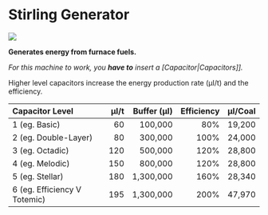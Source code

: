 # Stirling Generator
![](renders/stirling_generator.png)

**Generates energy from furnace fuels.**

*For this machine to work, you **have to** insert a [Capacitor|Capacitors]].*

Higher level capacitors increase the energy production rate (µI/t) and the efficiency.

| Capacitor Level              | µI/t | Buffer (µI) | Efficiency | µI/Coal |
| :--------------------------- | ---: | ----------: | ---------: | ------: |
| 1 (eg. Basic)                |   60 |     100,000 |        80% |  19,200 |
| 2 (eg. Double-Layer)         |   80 |     300,000 |       100% |  24,000 |
| 3 (eg. Octadic)              |  120 |     500,000 |       120% |  28,800 |
| 4 (eg. Melodic)              |  150 |     800,000 |       120% |  28,800 |
| 5 (eg. Stellar)              |  180 |   1,300,000 |       160% |  28,340 |
| 6 (eg. Efficiency V Totemic) |  195 |   1,300,000 |       200% |  47,970 |